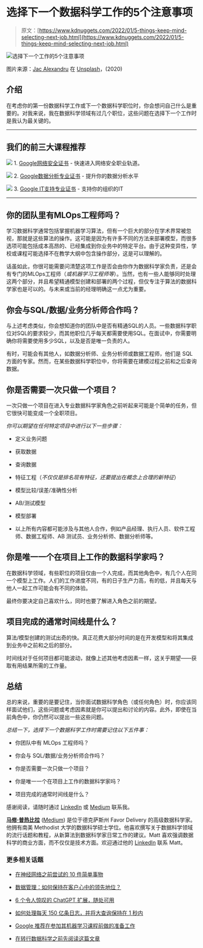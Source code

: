 # 选择下一个数据科学工作的5个注意事项

> 原文：[https://www.kdnuggets.com/2022/01/5-things-keep-mind-selecting-next-job.html](https://www.kdnuggets.com/2022/01/5-things-keep-mind-selecting-next-job.html)

![选择下一个工作的5个注意事项](../Images/35cc59030b98cb5f183ae14a498f2154.png)

图片来源：[Jac Alexandru](https://unsplash.com/@rolls0ut?utm_source=unsplash&utm_medium=referral&utm_content=creditCopyText) 在 [Unsplash](https://unsplash.com/s/photos/question-mark?utm_source=unsplash&utm_medium=referral&utm_content=creditCopyText)，(2020)

## **介绍**

在考虑你的第一份数据科学工作或下一个数据科学职位时，你会想问自己什么是重要的。对我来说，我在数据科学领域有过几个职位，这些问题在选择下一个工作时是我认为最关键的。

* * *

## 我们的前三大课程推荐

![](../Images/0244c01ba9267c002ef39d4907e0b8fb.png) 1\. [Google网络安全证书](https://www.kdnuggets.com/google-cybersecurity) - 快速进入网络安全职业轨道。

![](../Images/e225c49c3c91745821c8c0368bf04711.png) 2\. [Google数据分析专业证书](https://www.kdnuggets.com/google-data-analytics) - 提升你的数据分析水平

![](../Images/0244c01ba9267c002ef39d4907e0b8fb.png) 3\. [Google IT支持专业证书](https://www.kdnuggets.com/google-itsupport) - 支持你的组织的IT

* * *

## **你的团队里有MLOps工程师吗？**

学习数据科学通常包括掌握机器学习算法，但有一个巨大的部分在学术界常被忽视，那就是这些算法的操作。这可能是因为有许多不同的方法来部署模型，而很多选项可能包括成本高昂的、已经集成到你业务中的特定平台。由于这种变异性，学校或课程可能选择不在教学大纲中包含操作部分，这是可以理解的。

话虽如此，你很可能需要问清楚这项工作是否会由你作为数据科学家负责，还是会有专门的MLOps工程师（*或机器学习工程师等*）。当然，也有一些人能够同时处理这两个部分，并且希望精通模型创建和部署的两个过程，但仅专注于算法的数据科学家也是可以的。与未来或当前的经理明确这一点尤为重要。

## **你会与SQL/数据/业务分析师合作吗？**

与上述考虑类似，你会想知道你的团队中是否有精通SQL的人员。一些数据科学职位对SQL的要求较少，而其他职位几乎每天都需要使用SQL。在面试中，你需要明确你将需要使用多少SQL，以及是否是唯一负责的人。

有时，可能会有其他人，如数据分析师、业务分析师或数据工程师，他们是 SQL 方面的专家。然而，在某些数据科学职位中，你将需要在建模过程之前和之后查询数据。

## **你是否需要一次只做一个项目？**

一次只做一个项目在进入专业数据科学家角色之前听起来可能是个简单的任务，但它很快可能变成一个全职项目。

*你可以期望在任何特定项目中进行以下一些步骤：*

+   定义业务问题

+   获取数据

+   查询数据

+   特征工程（*不仅仅是排名现有特征，还要提出在概念上合理的新特征*）

+   模型比较/误差/准确性分析

+   AB/测试模型

+   模型部署

+   以上所有内容都可能涉及与其他人合作，例如产品经理、执行人员、软件工程师、数据工程师、AB 测试员、业务分析师、数据分析师等。

## **你是唯一一个在项目上工作的数据科学家吗？**

在数据科学领域，有些职位的项目仅由一个人完成，而其他角色中，有几个人在同一个模型上工作。人们的工作进度不同，有的日子生产力高，有的低，并且每天与他人一起工作可能会有不同的体验。

最终你要决定自己喜欢什么，同时也要了解进入角色之前的期望。

## **项目完成的通常时间线是什么？**

算法/模型创建的测试出奇的快。真正花费大部分时间的是在开发模型和将其集成到业务中之前和之后的部分。

时间线对于任何项目都可能波动，就像上述其他考虑因素一样，这关乎期望——获取有用结果所需的工作量。

## **总结**

总的来说，重要的是要记住，当你面试数据科学角色（或任何角色）时，你应该同样面试他们，这些问题或考虑因素就是你可以提出和讨论的内容。此外，即使在当前角色中，你仍然可以提出一些这些问题。

*总结一下，选择下一个数据科学工作时需要记住以下五件事：*

+   你团队中有 MLOps 工程师吗？

+   你会与 SQL/数据/业务分析师合作吗？

+   你是否需要一次只做一个项目？

+   你是唯一一个在项目上工作的数据科学家吗？

+   项目完成的通常时间线是什么？

感谢阅读，请随时通过 [LinkedIn](https://www.linkedin.com/in/matthew-przybyla-0a095b31) 或 [Medium](https://datascience2.medium.com/) 联系我。

**[马修·普热比拉](https://www.linkedin.com/in/matthew-przybyla-0a095b31/)** ([Medium](https://datascience2.medium.com/)) 是位于德克萨斯州 Favor Delivery 的高级数据科学家。他拥有南美 Methodist 大学的数据科学硕士学位。他喜欢撰写关于数据科学领域的流行话题和教程，从新算法到数据科学家日常工作的建议。Matt 喜欢强调数据科学的商业方面，而不仅仅是技术方面。欢迎通过他的 [LinkedIn](https://www.linkedin.com/in/matthew-przybyla-0a095b31) 联系 Matt。

### 更多相关话题

+   [在神经网络之前尝试的 10 件简单事物](https://www.kdnuggets.com/2021/12/10-simple-things-try-neural-networks.html)

+   [数据管理：如何保持在客户心中的领先地位？](https://www.kdnuggets.com/2022/04/data-management-stay-top-customer-mind.html)

+   [6 个令人惊叹的 ChatGPT 扩展，随处可用](https://www.kdnuggets.com/2023/04/6-chatgpt-mindblowing-extensions-anywhere.html)

+   [如何处理每天 150 亿条日志，并将大查询保持在 1 秒内](https://www.kdnuggets.com/how-to-digest-15-billion-logs-per-day-and-keep-big-queries-within-1-second)

+   [Google 推荐在参加其机器学习课程前做的准备工作](https://www.kdnuggets.com/2021/10/google-recommends-before-machine-learning-data-science-course.html)

+   [在转行数据科学之前先阅读这篇文章](https://www.kdnuggets.com/read-this-before-making-a-career-switch-to-data-science)
